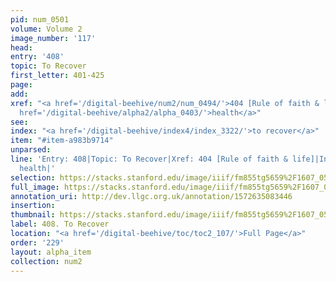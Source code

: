 ```yaml
---
pid: num_0501
volume: Volume 2
image_number: '117'
head: 
entry: '408'
topic: To Recover
first_letter: 401-425
page: 
add: 
xref: "<a href='/digital-beehive/num2/num_0494/'>404 [Rule of faith & life]</a>|<a
  href='/digital-beehive/alpha2/alpha_0403/'>health</a>"
see: 
index: "<a href='/digital-beehive/index4/index_3322/'>to recover</a>"
item: "#item-a983b9714"
unparsed: 
line: 'Entry: 408|Topic: To Recover|Xref: 404 [Rule of faith & life]|Index: to recover|#item-a983b9714|Xref:
  health|'
selection: https://stacks.stanford.edu/image/iiif/fm855tg5659%2F1607_0584/320,704,2992,306/full/0/default.jpg
full_image: https://stacks.stanford.edu/image/iiif/fm855tg5659%2F1607_0584/full/full/0/default.jpg
annotation_uri: http://dev.llgc.org.uk/annotation/1572635083446
insertion: 
thumbnail: https://stacks.stanford.edu/image/iiif/fm855tg5659%2F1607_0584/320,704,600,180/250,/0/default.jpg
label: 408. To Recover
location: "<a href='/digital-beehive/toc/toc2_107/'>Full Page</a>"
order: '229'
layout: alpha_item
collection: num2
---
```

